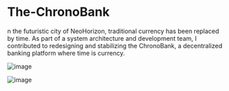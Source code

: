 # The-ChronoBank
n the futuristic city of NeoHorizon, traditional currency has been replaced by time. As part of a system architecture and development team, I contributed to redesigning and stabilizing the ChronoBank, a decentralized banking platform where time is currency.

![image](https://github.com/user-attachments/assets/6265011c-5715-4b84-bd92-563005f56d2a)

![image](https://github.com/user-attachments/assets/efb7b22b-c5a2-4b73-a8e8-f301ae9bd2b9)

